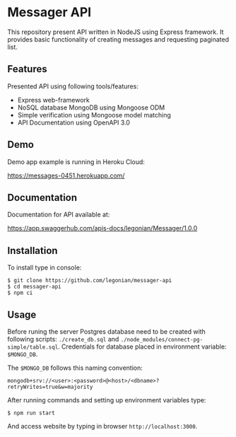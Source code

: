 # Messager API

This repository present API written in NodeJS using Express framework.
It provides basic functionality of creating messages and requesting paginated
list.

## Features

Presented API using following tools/features:
+ Express web-framework
+ NoSQL database MongoDB using Mongoose ODM
+ Simple verification using Mongoose model matching
+ API Documentation using OpenAPI 3.0

## Demo
Demo app example is running in Heroku Cloud:

https://messages-0451.herokuapp.com/

## Documentation

Documentation for API available at:

https://app.swaggerhub.com/apis-docs/legonian/Messager/1.0.0

## Installation

To install type in console:

```
$ git clone https://github.com/legonian/messager-api
$ cd messager-api
$ npm ci
```

## Usage

Before runing the server Postgres database need to be created with following
scripts: ``./create_db.sql`` and ``./node_modules/connect-pg-simple/table.sql``.
Credentials for database placed in environment variable: ``$MONGO_DB``.

The ``$MONGO_DB`` follows this naming convention:

```
mongodb+srv://<user>:<password>@<host>/<dbname>?retryWrites=true&w=majority
```

After running commands and setting up environment variables type:

```
$ npm run start
```

And access website by typing in browser ``http://localhost:3000``.
